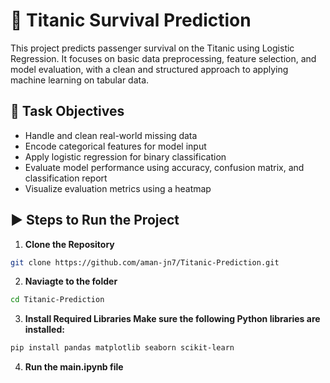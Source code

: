 # 🚢 Titanic Survival Prediction

This project predicts passenger survival on the Titanic using Logistic Regression. It focuses on basic data preprocessing, feature selection, and model evaluation, with a clean and structured approach to applying machine learning on tabular data.

## 🎯 Task Objectives

- Handle and clean real-world missing data
- Encode categorical features for model input
- Apply logistic regression for binary classification
- Evaluate model performance using accuracy, confusion matrix, and classification report
- Visualize evaluation metrics using a heatmap

## ▶️ Steps to Run the Project

1. **Clone the Repository**
```bash
git clone https://github.com/aman-jn7/Titanic-Prediction.git
```
2. **Naviagte to the folder**
```bash
cd Titanic-Prediction
```
3. **Install Required Libraries Make sure the following Python libraries are installed:**
```bash
pip install pandas matplotlib seaborn scikit-learn
```
4. **Run the main.ipynb file**
